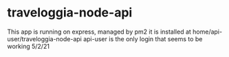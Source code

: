 # traveloggia-node-api

This app is running on express, managed by pm2 it is installed at home/api-user/traveloggia-node-api 
api-user is the only login that seems to be working 5/2/21

